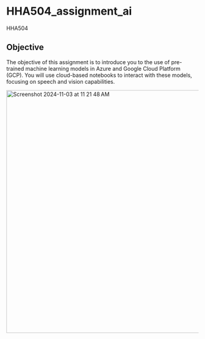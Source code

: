 # HHA504_assignment_ai
HHA504

## Objective

The objective of this assignment is to introduce you to the use of pre-trained machine learning models in Azure and Google Cloud Platform (GCP). You will use cloud-based notebooks to interact with these models, focusing on speech and vision capabilities.


<img width="636" alt="Screenshot 2024-11-03 at 11 21 48 AM" src="https://github.com/user-attachments/assets/b6952cbd-268d-4b03-ae89-088374f513dc">


